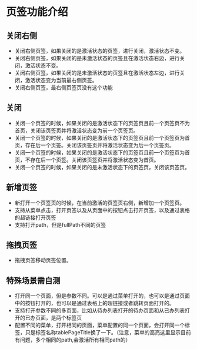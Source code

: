# 页签功能介绍

## 关闭右侧

- 关闭右侧页签，如果关闭的是激活状态的页签，进行关闭，激活状态不变。
- 关闭右侧页签，如果关闭的是未激活状态的页签且在激活状态右边，进行关闭，激活状态不变。
- 关闭右侧页签，如果关闭的是未激活状态的页签且在激活状态左边，进行关闭，激活状态变为当前最右侧页签。
- 关闭右侧页签，最右侧页签页没有这个功能

## 关闭

- 关闭一个页签的时候，如果关闭的是激活状态下的页签页且前一个页签页不为首页，关闭该页签页并将激活状态变为前一个页签页。
- 关闭一个页签的时候，如果关闭的是激活状态下的页签页且前一个页签页为首页，存在后一个页签。关闭该页签页并将激活状态变为后一个页签页。
- 关闭一个页签的时候，如果关闭的是激活状态下的页签页且前一个页签页为首页，不存在后一个页签。关闭该页签页并将激活状态变为首页。
- 关闭一个页签的时候，如果关闭的是未激活状态下的页签页，关闭该页签页。

## 新增页签

- 新打开一个页签页的时候，在当前激活的页签页右侧，新增加一个页签页。
- 支持从菜单点击，打开页签以及从页面中的按钮点击打开页签，以及通过表格的超链接打开页签
- 支持打开path，但是fullPath不同的页签

## 拖拽页签

- 拖拽页签移动页签位置。

## 特殊场景需自测

- 打开同一个页面，但是参数不同。可以是通过菜单打开的，也可以是通过页面中的按钮打开的，也可以是通过表格上的超链接或者跳转页面打开的。
- 支持打开参数不同的多页面，比如从待办列表打开的待办页面和从已办列表打开的已办页面，是两个标签页
- 配置不同的菜单，打开相同的页面，菜单配置的同一个页面，会打开同一个标签，只是标签名称tablePageTitle换了一下。（注意，菜单的高亮这里显示目前有问题，多个相同的path,会激活所有相同path的）